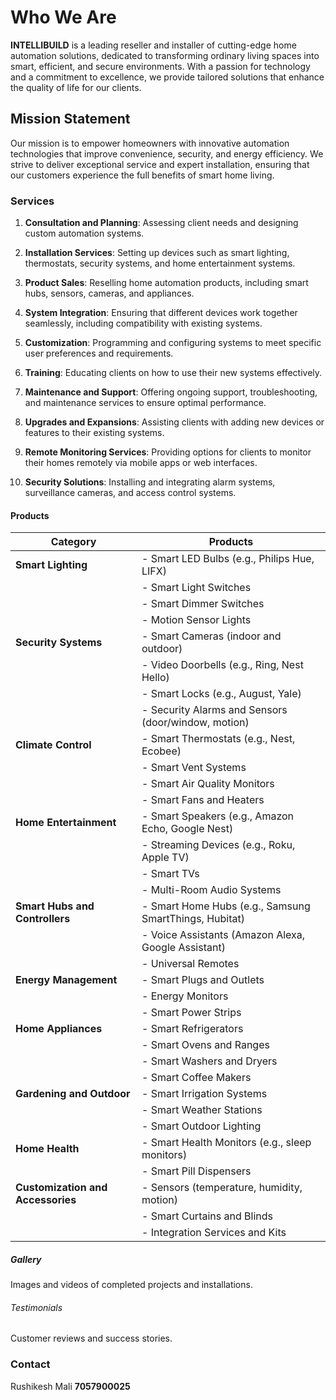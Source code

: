 
# Who We Are

**INTELLIBUILD** is a leading reseller and installer of cutting-edge home automation solutions, dedicated to transforming ordinary living spaces into smart, efficient, and secure environments. With a passion for technology and a commitment to excellence, we provide tailored solutions that enhance the quality of life for our clients.


## Mission Statement

Our mission is to empower homeowners with innovative automation technologies that improve convenience, security, and energy efficiency. We strive to deliver exceptional service and expert installation, ensuring that our customers experience the full benefits of smart home living.

### Services

1. **Consultation and Planning**: Assessing client needs and designing custom automation systems.

2. **Installation Services**: Setting up devices such as smart lighting, thermostats, security systems, and home entertainment systems.

3. **Product Sales**: Reselling home automation products, including smart hubs, sensors, cameras, and appliances.

4. **System Integration**: Ensuring that different devices work together seamlessly, including compatibility with existing systems.

5. **Customization**: Programming and configuring systems to meet specific user preferences and requirements.

6. **Training**: Educating clients on how to use their new systems effectively.

7. **Maintenance and Support**: Offering ongoing support, troubleshooting, and maintenance services to ensure optimal performance.

8. **Upgrades and Expansions**: Assisting clients with adding new devices or features to their existing systems.

9. **Remote Monitoring Services**: Providing options for clients to monitor their homes remotely via mobile apps or web interfaces.

10. **Security Solutions**: Installing and integrating alarm systems, surveillance cameras, and access control systems.


#### Products


| **Category**               | **Products**                                                   |
|----------------------------|---------------------------------------------------------------|
| **Smart Lighting**         | - Smart LED Bulbs (e.g., Philips Hue, LIFX)                  |
|                            | - Smart Light Switches                                        |
|                            | - Smart Dimmer Switches                                       |
|                            | - Motion Sensor Lights                                        |
| **Security Systems**       | - Smart Cameras (indoor and outdoor)                          |
|                            | - Video Doorbells (e.g., Ring, Nest Hello)                   |
|                            | - Smart Locks (e.g., August, Yale)                           |
|                            | - Security Alarms and Sensors (door/window, motion)          |
| **Climate Control**        | - Smart Thermostats (e.g., Nest, Ecobee)                     |
|                            | - Smart Vent Systems                                          |
|                            | - Smart Air Quality Monitors                                  |
|                            | - Smart Fans and Heaters                                      |
| **Home Entertainment**     | - Smart Speakers (e.g., Amazon Echo, Google Nest)            |
|                            | - Streaming Devices (e.g., Roku, Apple TV)                   |
|                            | - Smart TVs                                                  |
|                            | - Multi-Room Audio Systems                                    |
| **Smart Hubs and Controllers** | - Smart Home Hubs (e.g., Samsung SmartThings, Hubitat)   |
|                            | - Voice Assistants (Amazon Alexa, Google Assistant)          |
|                            | - Universal Remotes                                          |
| **Energy Management**      | - Smart Plugs and Outlets                                    |
|                            | - Energy Monitors                                            |
|                            | - Smart Power Strips                                         |
| **Home Appliances**        | - Smart Refrigerators                                        |
|                            | - Smart Ovens and Ranges                                     |
|                            | - Smart Washers and Dryers                                    |
|                            | - Smart Coffee Makers                                         |
| **Gardening and Outdoor**  | - Smart Irrigation Systems                                    |
|                            | - Smart Weather Stations                                      |
|                            | - Smart Outdoor Lighting                                      |
| **Home Health**            | - Smart Health Monitors (e.g., sleep monitors)               |
|                            | - Smart Pill Dispensers                                       |
| **Customization and Accessories** | - Sensors (temperature, humidity, motion)                |
|                            | - Smart Curtains and Blinds                                   |
|                            | - Integration Services and Kits                                |



##### Gallery

Images and videos of completed projects and installations.

###### Testimonials
Customer reviews and success stories.

### Contact 
Rushikesh Mali 
**7057900025**




